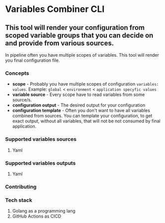 # Variables Combiner CLI

## This tool will render your configuration from scoped variable groups that you can decide on and provide from various sources.

In pipeline often you have multiple scopes of variables. This tool will render you final configuration file.

### Concepts

- **scope** - Probably you have multiple scopes of configuration `variables: values`. 
Example: `global` < `environment` < `application specyfic values`
- **variable source** - Every scope have to read variables from some source/s.
- **configuration output** - The desired output for your configuration
- **configuration template** - Often you don't want to have all variables combined from sources. You can template your configuration, to get exact output, without all variables, that will not be not consumed by final application.

### Supported variables sources

1. Yaml

### Supported variables outputs

1. Yaml

### Contributing

### Tech stack

1. Golang as a programming lang
2. GitHub Actions as CICD
